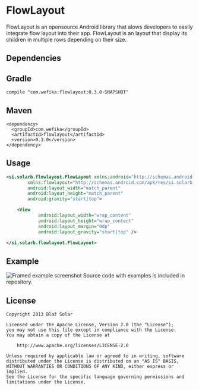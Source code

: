 FlowLayout
==========

FlowLayout is an opensource Android library that alows developers to easily integrate flow layout into their app. FlowLayout is an layout that display its children in multiple rows depending on their size.

Dependencies
------------
## Gradle
    compile "com.wefika:flowlayout:0.3.0-SNAPSHOT"

## Maven
    <dependency>
      <groupId>com.wefika</groupId>
      <artifactId>flowlayout</artifactId>
      <version>0.3.0</version>
    </dependency>


Usage
-----
```xml
<si.solarb.flowlayout.FlowLayout xmlns:android="http://schemas.android.com/apk/res/android"
		xmlns:flowlayout="http://schemas.android.com/apk/res/si.solarb.flowlayout"
		android:layout_width="match_parent"
		android:layout_height="match_parent"
		android:gravity="start|top">

	<View
			android:layout_width="wrap_content"
			android:layout_height="wrap_content"
			android:layout_margin="0dp"
			android:layout_gravity="start|top" />

</si.solarb.flowlayout.FlowLayout>
```

Example
-------
![Framed example screenshot](https://raw.github.com/blazsolar/FlowLayout/master/example/framed_example_screenshot.png)
Source code with examples is included in repository.

License
-------
	Copyright 2013 Blaž Šolar
	
	Licensed under the Apache License, Version 2.0 (the "License");
	you may not use this file except in compliance with the License.
	You may obtain a copy of the License at
	
	    http://www.apache.org/licenses/LICENSE-2.0
	
	Unless required by applicable law or agreed to in writing, software
	distributed under the License is distributed on an "AS IS" BASIS,
	WITHOUT WARRANTIES OR CONDITIONS OF ANY KIND, either express or implied.
	See the License for the specific language governing permissions and
	limitations under the License.
